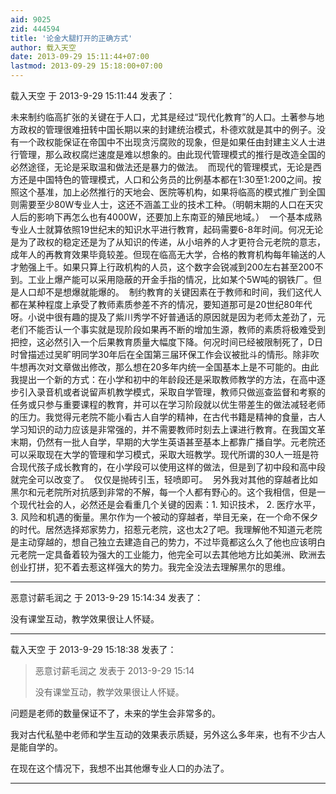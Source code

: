 ```yaml
---
aid: 9025
zid: 444594
title: '论金大腿打开的正确方式'
author: 载入天空
date: 2013-09-29 15:11:44+07:00
lastmod: 2013-09-29 15:18:00+07:00
---
```


载入天空 于 2013-9-29 15:11:44 发表了：

未来制约临高扩张的关键在于人口，尤其是经过“现代化教育”的人口。土著参与地方政权的管理很难扭转中国长期以来的封建统治模式，朴德欢就是其中的例子。没有一个政权能保证在帝国中不出现贪污腐败的现象，但是如果任由封建主义人士进行管理，那么政权腐烂速度是难以想象的。由此现代管理模式的推行是改造全国的必然途径，无论是采取温和做法还是暴力的做法。  而现代的管理模式，无论是西方还是中国特色的管理模式，人口和公务员的比例基本都在1:30至1:200之间。按照这个基准，加上必然推行的天地会、医院等机构，如果将临高的模式推广到全国则需要至少80W专业人士，这还不涵盖工业的技术工种。（明朝末期的人口在天灾人后的影响下再怎么也有4000W，还要加上东南亚的殖民地域。）  一个基本成熟专业人士就算依照19世纪末的知识水平进行教育，起码需要6-8年时间。何况无论是为了政权的稳定还是为了从知识的传递，从小培养的人才更符合元老院的意志，成年人的再教育效果毕竟较差。但现在临高无大学，合格的教育机构每年输送的人才勉强上千。如果只算上行政机构的人员，这个数字会锐减到200左右甚至200不到。工业上爆产能可以采用隐蔽的开金手指的情况，比如某个5W吨的钢铁厂。但是人口却不是想爆就能爆的。  制约教育的关键因素在于教师和时间，我们这代人都在某种程度上承受了教师素质参差不齐的情况，要知道那可是20世纪80年代呀。小说中很有趣的提及了紫川秀学不好普通话的原因就是因为老师太差劲了，元老们不能否认一个事实就是现阶段如果再不断的增加生源，教师的素质将极难受到把控，这必然引入一个后果教育质量大幅度下降。何况时间已经被限制死了，D日时曾描述过吴旷明同学30年后在全国第三届环保工作会议被批斗的情形。除非吹牛想再次对文章做出修改，那么想在20多年内统一全国基本上是不可能的。由此我提出一个新的方式：在小学和初中的年龄段还是采取教师教学的方法，在高中逐步引入录音机或者说留声机教学模式，采取自学管理，教师只做巡查监督和考察的任务或只参与重要课程的教育，并可以在学习阶段就以优生带差生的做法减轻老师的压力。我觉得元老院不能小看古人自学的精神，在古代书籍是精神的食量，古人学习知识的动力应该是非常强的，并不需要教师时刻去上课进行教育。在我国文革末期，仍然有一批人自学，早期的大学生英语甚至基本上都靠广播自学。元老院还可以采取现在大学的管理和学习模式，采取大班教学。现代所谓的30人一班是符合现代孩子成长教育的，在小学段可以使用这样的做法，但是到了初中段和高中段就完全可以改变了。  仅仅是抛砖引玉，轻喷即可。  另外我对其他的穿越者比如黑尔和元老院所对抗感到非常的不解，每一个人都有野心的。这个我相信，但是一个现代社会的人，必然还是会看重几个关键的因素：1\. 知识技术， 2. 医疗水平， 3. 风险和机遇的衡量。黑尔作为一个被动的穿越者，举目无亲，在一个命不保夕的时代。居然选择郑家势力，招惹元老院，这也太2了吧。我理解他不知道元老院是主动穿越的，想自己独立去建造自己的势力，不过毕竟都这么久了他也应该明白元老院一定具备着较为强大的工业能力，他完全可以去其他地方比如美洲、欧洲去创业打拼，犯不着去惹这样强大的势力。我完全没法去理解黑尔的思维。

---------

恶意讨薪毛润之 于 2013-9-29 15:14:34 发表了：

没有课堂互动，教学效果很让人怀疑。

---------

载入天空 于 2013-9-29 15:18:38 发表了：

> 恶意讨薪毛润之 发表于 2013-9-29 15:14
> 
> 没有课堂互动，教学效果很让人怀疑。



问题是老师的数量保证不了，未来的学生会非常多的。

我对古代私塾中老师和学生互动的效果表示质疑，另外这么多年来，也有不少古人是能自学的。

在现在这个情况下，我想不出其他爆专业人口的办法了。

---------

